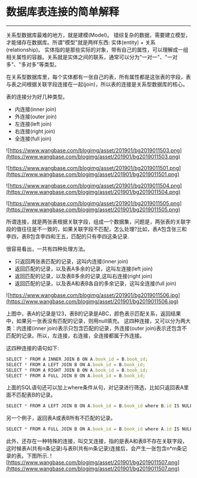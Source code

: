 # 数据库表连接的简单解释
***
关系型数据库最难的地方，就是建模(Model)。
错综复杂的数据，需要建立模型，才能储存在数据库。所谓"模型"就是两样东西: 实体(entity) + 关系(relationship)。
实体指的是那些实际的对象，带有自己的属性，可以理解成一组相关属性的容器。关系就是实体之间的联系，通常可以分为"一对一"、"一对多"、"多对多"等类型。

在关系型数据库里，每个实体都有一张自己的表，所有属性都是这张表的字段，表与表之间根据关联字段连接在一起(join)，所以表的连接是关系型数据库的核心。

表的连接分为好几种类型。

* 内连接(inner join)
* 外连接(outer join)
* 左连接(left join)
* 右连接(right join)
* 全连接(full join)

![https://www.wangbase.com/blogimg/asset/201901/bg2019011503.png](https://www.wangbase.com/blogimg/asset/201901/bg2019011503.png)

![https://www.wangbase.com/blogimg/asset/201901/bg2019011501.png](https://www.wangbase.com/blogimg/asset/201901/bg2019011501.png)

![https://www.wangbase.com/blogimg/asset/201901/bg2019011504.png](https://www.wangbase.com/blogimg/asset/201901/bg2019011504.png)

![https://www.wangbase.com/blogimg/asset/201901/bg2019011505.png](https://www.wangbase.com/blogimg/asset/201901/bg2019011505.png)

所谓连接，就是两张表根据关联字段，组成一个数据集，问题是，两张表的关联字段的值往往是不一致的，如果关联字段不匹配，怎么处理?比如，表A包含张三和李四，表B包含李四和王五，匹配的只有李四这条记录.

很容易看出，一共有四种处理方法。
* 只返回两张表匹配的记录，这叫内连接(inner join)
* 返回匹配的记录，以及表A多余的记录，这叫左连接(left join)
* 返回匹配的记录，以及表B多余的记录,这叫右连接(right join)
* 返回匹配的记录，以及表A和表B各自的多余记录，这叫全连接(full join)

![https://www.wangbase.com/blogimg/asset/201901/bg2019011506.jpg](https://www.wangbase.com/blogimg/asset/201901/bg2019011506.jpg)

上图中，表A的记录是123，表B的记录是ABC，颜色表示匹配关系，返回结果中，如果另一张表没有匹配的记录，则用null填充。
这四种连接，又可以分为两大类：内连接(inner join)表示只包含匹配的记录，外连接(outer join)表示还包含不匹配的记录。所以，左连接，右连接，全连接都属于外连接。

这四种连接的语句如下:

```js
SELECT * FROM A INNER JOIN B ON A.book_id = B.book_id;
SELECT * FROM A LEFT JOIN B ON A.book_id = B.book_id;
SELECT * FROM A RIGHT JOIN B ON A.book_id = B.book_id;
SELECT * FROM A FULL JOIN B ON A.book_id = B.book_id;
```

上面的SQL语句还可以加上where条件从句，对记录进行筛选，比如只返回表A里面不匹配表B的记录。

```js
SELECT * FROM A LEFT JOIN B ON A.book_id = B.book_id where B.id IS NULL;
```

另一个例子，返回表A或表B所有不匹配的记录。

```js
SELECT * FROM A FULL JOIN B ON A.book_id = B.book_id where A.id IS NULL OR B.id IS NULL;
```

此外，还存在一种特殊的连接，叫交叉连接，指的是表A和表B不存在关联字段，这时候表A(共有n条记录)与表B(共有m条记录)连接后，会产生一张包含n*m条记录的表。下图所示.
![https://www.wangbase.com/blogimg/asset/201901/bg2019011507.png](https://www.wangbase.com/blogimg/asset/201901/bg2019011507.png)
